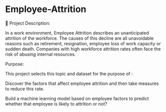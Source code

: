 # Employee-Attrition

📝 Project Description:

In a work environment, Employee Attrition describes an unanticipated attrition of the workforce. The causes of this decline are all unavoidable reasons such as retirement, resignation, employee loss of work capacity or sudden death. Companies with high workforce attrition rates often face the risk of abusing internal resources.

Purpose:

This project selects this topic and dataset for the purpose of :

Discover the factors that affect employee attrition and then take measures to reduce this rate.

Build a machine learning model based on employee factors to predict whether that employee is likely to attrition or not?
